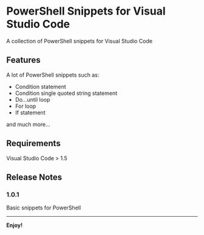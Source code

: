 # PowerShell Snippets for Visual Studio Code

A collection of PowerShell snippets for Visual Studio Code

## Features

A lot of PowerShell snippets such as:

- Condition statement
- Condition single quoted string statement
- Do...until loop
- For loop
- If statement
  
and much more...

## Requirements

Visual Studio Code > 1.5

## Release Notes

### 1.0.1

Basic snippets for PowerShell

---

**Enjoy!**
